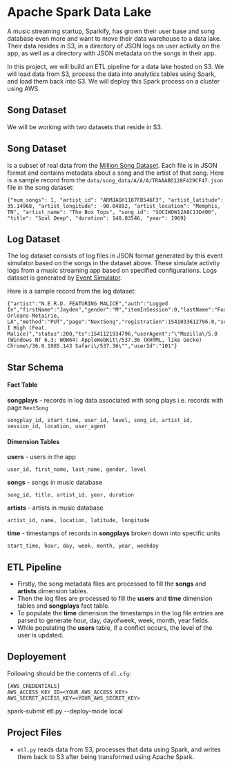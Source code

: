 # Apache Spark Data Lake
A music streaming startup, Sparkify, has grown their user base and song database even more and want to move their data warehouse to a data lake. Their data resides in S3, in a directory of JSON logs on user activity on the app, as well as a directory with JSON metadata on the songs in their app.

In this project, we will build an ETL pipeline for a data lake hosted on S3. We will load data from S3, process the data into analytics tables using Spark, and load them back into S3. We will deploy this Spark process on a cluster using AWS.


## Song Dataset 
We will be working with two datasets that reside in S3. 


## **Song Dataset**
Is a subset of real data from the [Million Song Dataset](http://millionsongdataset.com/). Each file is in JSON format and contains metadata about a song and the artist of that song. Here is a sample record from the ```data/song_data/A/A/A/TRAAABD128F429CF47.json``` file in the song dataset:
```
{"num_songs": 1, "artist_id": "ARMJAGH1187FB546F3", "artist_latitude": 35.14968, "artist_longitude": -90.04892, "artist_location": "Memphis, TN", "artist_name": "The Box Tops", "song_id": "SOCIWDW12A8C13D406", "title": "Soul Deep", "duration": 148.03546, "year": 1969}
```

## **Log Dataset**
The log dataset consists of log files in JSON format generated by this event simulator based on the songs in the dataset above. These simulate activity logs from a music streaming app based on specified configurations. Logs dataset is generated by [Event Simulator](https://github.com/Interana/eventsim).

Here is a sample record from the log dataset:
```
{"artist":"N.E.R.D. FEATURING MALICE","auth":"Logged In","firstName":"Jayden","gender":"M","itemInSession":0,"lastName":"Fox","length":288.9922,"level":"free","location":"New Orleans-Metairie, LA","method":"PUT","page":"NextSong","registration":1541033612796.0,"sessionId":184,"song":"Am I High (Feat. Malice)","status":200,"ts":1541121934796,"userAgent":"\"Mozilla\/5.0 (Windows NT 6.3; WOW64) AppleWebKit\/537.36 (KHTML, like Gecko) Chrome\/36.0.1985.143 Safari\/537.36\"","userId":"101"}
```

## Star Schema

#### Fact Table 
**songplays** - records in log data associated with song plays i.e. records with page `NextSong`

```
songplay_id, start_time, user_id, level, song_id, artist_id, session_id, location, user_agent
```

#### Dimension Tables
**users**  - users in the app
```
user_id, first_name, last_name, gender, level
```
**songs**  - songs in music database
```
song_id, title, artist_id, year, duration
```
**artists**  - artists in music database
```
artist_id, name, location, latitude, longitude
```
**time**  - timestamps of records in  **songplays**  broken down into specific units
```
start_time, hour, day, week, month, year, weekday
```


## ETL Pipeline
- Firstly, the song metadata files are processed to fill the **songs** and **artists** dimension tables.
- Then the log files are processed  to fill the **users** and **time** dimension tables and **songplays** fact table.
- To populate the **time** dimension the timestamps in the log file entries are parsed to generate hour, day, dayofweek, week, month, year fields.
- While populating the **users** table, if a conflict occurs, the level of the user is updated.


## Deployement

Following should be the contents of `dl.cfg`:

```
[AWS_CREDENTIALS]
AWS_ACCESS_KEY_ID=<YOUR_AWS_ACCESS_KEY>
AWS_SECRET_ACCESS_KEY=<YOUR_AWS_SECRET_KEY>
```

spark-submit etl.py --deploy-mode local

## Project Files
- ```etl.py``` reads data from S3, processes that data using Spark, and writes them back to S3 after being transformed using Apache Spark.
